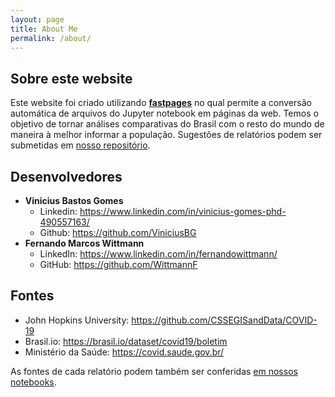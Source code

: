 ```yaml
---
layout: page
title: About Me
permalink: /about/
---
```

## Sobre este website
Este website foi criado utilizando **[fastpages](https://github.com/fastai/fastpages)** no qual permite a conversão automática de arquivos do Jupyter notebook em páginas da web. Temos o objetivo de tornar análises comparativas do Brasil com o resto do mundo de maneira à melhor informar a população. Sugestões de relatórios podem ser submetidas em [nosso repositório](https://github.com/covid19graficos/relatorio). 

## Desenvolvedores
- **Vinicius Bastos Gomes**
    - Linkedin: https://www.linkedin.com/in/vinicius-gomes-phd-490557163/
    - Github: https://github.com/ViniciusBG
- **Fernando Marcos Wittmann**
    - LinkedIn: https://www.linkedin.com/in/fernandowittmann/
    - GitHub: https://github.com/WittmannF
   
## Fontes
- John Hopkins University: https://github.com/CSSEGISandData/COVID-19
- Brasil.io: https://brasil.io/dataset/covid19/boletim
- Ministério da Saúde: https://covid.saude.gov.br/

As fontes de cada relatório podem também ser conferidas [em nossos notebooks](https://github.com/covid19graficos/relatorio/tree/master/_notebooks).
   

